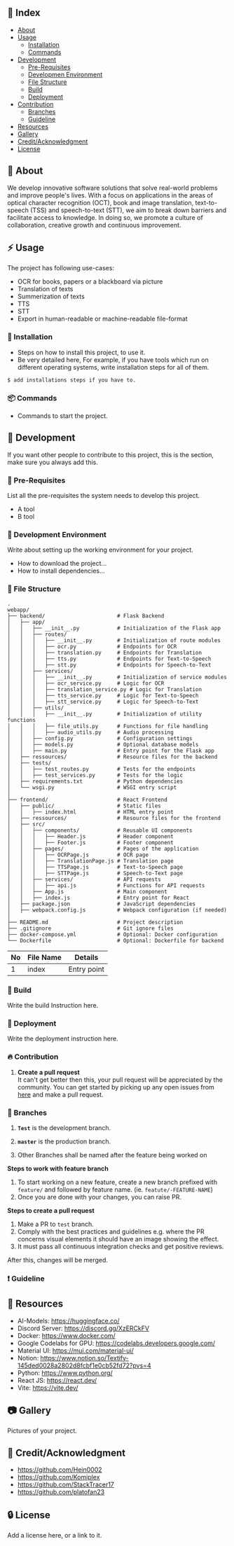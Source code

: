 ## :ledger: Index

- [About](#beginner-about)
- [Usage](#zap-usage)
  - [Installation](#electric_plug-installation)
  - [Commands](#package-commands)
- [Development](#wrench-development)
  - [Pre-Requisites](#notebook-pre-requisites)
  - [Developmen Environment](#nut_and_bolt-development-environment)
  - [File Structure](#file_folder-file-structure)
  - [Build](#hammer-build)  
  - [Deployment](#rocket-deployment)  
- [Contribution](#fire-contribution)
  - [Branches](#cactus-branches)
  - [Guideline](#exclamation-guideline)  
- [Resources](#page_facing_up-resources)
- [Gallery](#camera-gallery)
- [Credit/Acknowledgment](#star2-creditacknowledgment)
- [License](#lock-license)

##  :beginner: About
We develop innovative software solutions that solve real-world problems and improve people's lives. With a focus on applications in the areas of optical character recognition (OCT), book and image translation, text-to-speech (TSS) and speech-to-text (STT), we aim to break down barriers and facilitate access to knowledge. In doing so, we promote a culture of collaboration, creative growth and continuous improvement.

## :zap: Usage
The project has following use-cases:
- OCR for books, papers or a blackboard via picture
- Translation of texts
- Summerization of texts
- TTS
- STT
- Export in human-readable or machine-readable file-format
###  :electric_plug: Installation
- Steps on how to install this project, to use it.
- Be very detailed here, For example, if you have tools which run on different operating systems, write installation steps for all of them.

```
$ add installations steps if you have to.
```

###  :package: Commands
- Commands to start the project.

##  :wrench: Development
If you want other people to contribute to this project, this is the section, make sure you always add this.

### :notebook: Pre-Requisites
List all the pre-requisites the system needs to develop this project.
- A tool
- B tool

###  :nut_and_bolt: Development Environment
Write about setting up the working environment for your project.
- How to download the project...
- How to install dependencies...


###  :file_folder: File Structure
```
.
webapp/
├── backend/                       # Flask Backend
│   ├── app/
│   │   ├── __init__.py            # Initialization of the Flask app
│   │   ├── routes/
│   │   │   ├── __init__.py        # Initialization of route modules
│   │   │   ├── ocr.py             # Endpoints for OCR
│   │   │   ├── translation.py     # Endpoints for Translation
│   │   │   ├── tts.py             # Endpoints for Text-to-Speech
│   │   │   ├── stt.py             # Endpoints for Speech-to-Text
│   │   ├── services/
│   │   │   ├── __init__.py        # Initialization of service modules
│   │   │   ├── ocr_service.py     # Logic for OCR
│   │   │   ├── translation_service.py # Logic for Translation
│   │   │   ├── tts_service.py     # Logic for Text-to-Speech
│   │   │   ├── stt_service.py     # Logic for Speech-to-Text
│   │   ├── utils/
│   │   │   ├── __init__.py        # Initialization of utility functions
│   │   │   ├── file_utils.py      # Functions for file handling
│   │   │   ├── audio_utils.py     # Audio processing
│   │   ├── config.py              # Configuration settings
│   │   ├── models.py              # Optional database models
│   │   ├── main.py                # Entry point for the Flask app
│   ├── ressources/                # Resource files for the backend
│   ├── tests/
│   │   ├── test_routes.py         # Tests for the endpoints
│   │   ├── test_services.py       # Tests for the logic
│   ├── requirements.txt           # Python dependencies
│   └── wsgi.py                    # WSGI entry script
│
├── frontend/                      # React Frontend
│   ├── public/                    # Static files
│   │   ├── index.html             # HTML entry point
│   ├── ressources/                # Resource files for the frontend
│   ├── src/
│   │   ├── components/            # Reusable UI components
│   │   │   ├── Header.js          # Header component
│   │   │   ├── Footer.js          # Footer component
│   │   ├── pages/                 # Pages of the application
│   │   │   ├── OCRPage.js         # OCR page
│   │   │   ├── TranslationPage.js # Translation page
│   │   │   ├── TTSPage.js         # Text-to-Speech page
│   │   │   ├── STTPage.js         # Speech-to-Text page
│   │   ├── services/              # API requests
│   │   │   ├── api.js             # Functions for API requests
│   │   ├── App.js                 # Main component
│   │   ├── index.js               # Entry point for React
│   ├── package.json               # JavaScript dependencies
│   ├── webpack.config.js          # Webpack configuration (if needed)
│
├── README.md                      # Project description
├── .gitignore                     # Git ignore files
├── docker-compose.yml             # Optional: Docker configuration
└── Dockerfile                     # Optional: Dockerfile for backend
```

| No | File Name | Details 
|----|------------|-------|
| 1  | index | Entry point

###  :hammer: Build
Write the build Instruction here.

### :rocket: Deployment
Write the deployment instruction here.

 ###  :fire: Contribution

 1. **Create a pull request** <br>
 It can't get better then this, your pull request will be appreciated by the community. You can get started by picking up any open issues from [here](https://www.notion.so/145ded0028a281848e1aea96339b7e7d?v=145ded0028a281059c53000cd49c37dd) and make a pull request.

 ### :cactus: Branches
 
1. **`Test`** is the development branch.

2. **`master`** is the production branch.

3. Other Branches shall be named after the feature being worked on

**Steps to work with feature branch**

1. To start working on a new feature, create a new branch prefixed with `feature/` and followed by feature name. (ie. `featute/-FEATURE-NAME`)
2. Once you are done with your changes, you can raise PR.

**Steps to create a pull request**

1. Make a PR to `test` branch.
2. Comply with the best practices and guidelines e.g. where the PR concerns visual elements it should have an image showing the effect.
3. It must pass all continuous integration checks and get positive reviews.

After this, changes will be merged.


### :exclamation: Guideline


##  :page_facing_up: Resources
- AI-Models: https://huggingface.co/
- Discord Server: https://discord.gg/XzERCkFV
- Docker: https://www.docker.com/
- Google Codelabs for GPU: https://codelabs.developers.google.com/
- Material UI: https://mui.com/material-ui/
- Notion: https://www.notion.so/Textify-145ded0028a2802d8fcbf1e0cb52fd72?pvs=4
- Python: https://www.python.org/
- React JS: https://react.dev/
- Vite: https://vite.dev/

##  :camera: Gallery
Pictures of your project.

## :star2: Credit/Acknowledgment
- https://github.com/Hein0002
- https://github.com/Komiplex
- https://github.com/StackTracer17
- https://github.com/platofan23


##  :lock: License
Add a license here, or a link to it.
